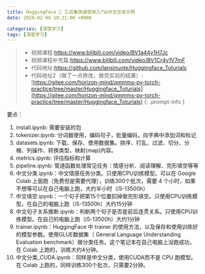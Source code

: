 ```yaml
---
title: HuggingFace 🤗 工具集快速使用入门&中文任务示例
date: 2024-02-09 18:21:00 +0800

categories: [深度学习]
tags: [深度学习]
---
```



>- 视频课程:https://www.bilibili.com/video/BV1a44y1H7Jc
>- 视频课程补充篇:https://www.bilibili.com/video/BV1Cr4y1V7mF
>- 代码地址:https://github.com/lansinuote/Huggingface_Toturials
>- 代码地址2（做了一点修改，做完实验的结果）:[https://gitee.com/horizon-mind/qmmms-py-torch-practice/tree/master/Huggingface_Toturials](https://gitee.com/horizon-mind/qmmms-py-torch-practice/tree/master/Huggingface_Toturials)
{: .prompt-info }

要点：

1. install.ipynb: 需要安装的包
2. tokenizer.ipynb: 分词器使用，编码句子，批量编码，向字典中添加词和标记
3. datasets.ipynb: 下载、保存、使用数据集。排序、打乱、过滤、切分、分桶、列操作、转换类型、映射(map)内容。
4. metrics.ipynb: 评估指标和计算
5. pipeline.ipynb: 管道函数处理常见任务：情感分析、阅读理解、完形填空等等
6. 中文分类.ipynb：中文情感任务分类。只使用CPU训练模型。可以在 Google Colab 上面跑（免费但是需要代理），训练300个批次，需要 4 个小时，如果不想等可以在自己电脑上跑，大约半小时（i5-13500h）
7. 中文填空.ipynb：一个句子把第15个位置扣掉做完形填空。只使用CPU训练模型。在自己的电脑上跑（i5-13500h）大约15分钟
8. 中文句子关系推断.ipynb：判断两个句子是否是前后连贯关系。只使用CPU训练模型。在自己的电脑上跑（i5-13500h）大约1分钟
9. trainer.ipynb：HuggingFace 中 trainer 的使用方法，以及保存和使用训练好的模型参数。使用GLUE数据集（ General Language Understanding Evaluation benchmark）做分类任务。这个笔记本在自己电脑上没跑成功，在 Colab 上跑的，训练大约4分钟。
10. 中文分类_CUDA.ipynb：同样是中文分类，使用CUDA而不是 CPU 跑模型。在 Colab 上跑的，同样训练300个批次，只需要2分钟。
